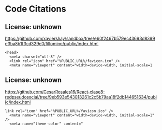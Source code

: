 # Code Citations

## License: unknown
https://github.com/xaviershay/sandbox/tree/e60f2467b579ec43693d8399e3ba8b1f3cd329e0/fillomino/public/index.html

```
<head>
  <meta charset="utf-8" />
  <link rel="icon" href="%PUBLIC_URL%/favicon.ico" />
  <meta name="viewport" content="width=device-width, initial-scale=1
```


## License: unknown
https://github.com/CesarRosales16/React-clase8-redpseudosocial/tree/9eb593e543013261c2c5b79aa18f2db144651634/public/index.html

```
link rel="icon" href="%PUBLIC_URL%/favicon.ico" />
  <meta name="viewport" content="width=device-width, initial-scale=1" />
  <meta name="theme-color" content="
```

